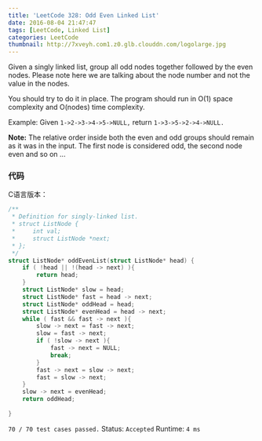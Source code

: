 ```yaml
---
title: 'LeetCode 328: Odd Even Linked List'
date: 2016-08-04 21:47:47
tags: [LeetCode, Linked List]
categories: LeetCode
thumbnail: http://7xveyh.com1.z0.glb.clouddn.com/logolarge.jpg
---
```

Given a singly linked list, group all odd nodes together followed by the even nodes. Please note here we are talking about the node number and not the value in the nodes. <!--more-->

You should try to do it in place. The program should run in O(1) space complexity and O(nodes) time complexity.

Example:
Given `1->2->3->4->5->NULL,`
return `1->3->5->2->4->NULL.`

**Note:**
The relative order inside both the even and odd groups should remain as it was in the input. 
The first node is considered odd, the second node even and so on ...

### 代码
C语言版本：
``` c
/**
 * Definition for singly-linked list.
 * struct ListNode {
 *     int val;
 *     struct ListNode *next;
 * };
 */
struct ListNode* oddEvenList(struct ListNode* head) {
    if ( !head || !(head -> next) ){
        return head;
    }
    struct ListNode* slow = head;
    struct ListNode* fast = head -> next;
    struct ListNode* oddHead = head;
    struct ListNode* evenHead = head -> next;
    while ( fast && fast -> next ){
        slow -> next = fast -> next;
        slow = fast -> next;
        if ( !slow -> next ){
            fast -> next = NULL;
            break;
        }
        fast -> next = slow -> next;
        fast = slow -> next;
    }
    slow -> next = evenHead;
    return oddHead;
    
}
```
`70 / 70 test cases passed.`
Status: `Accepted`
Runtime: `4 ms`
